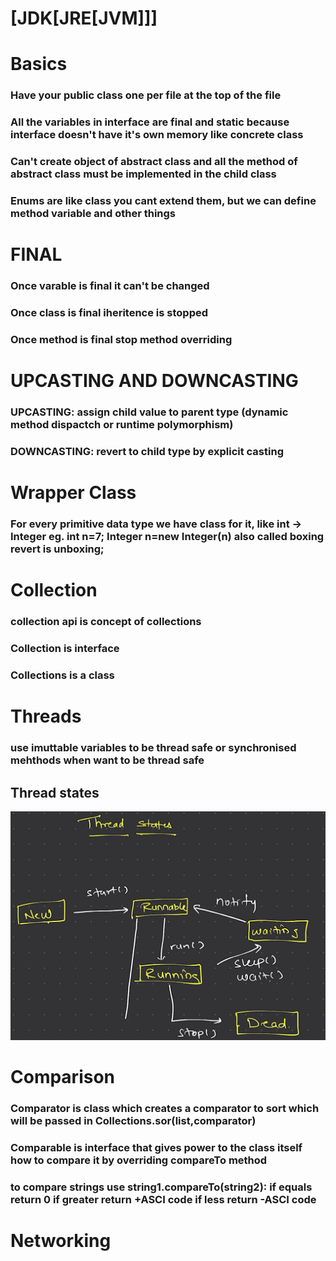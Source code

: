 # [JDK[JRE[JVM]]]

# Basics

### Have your public class one per file at the top of the file
### All the variables in interface are final and static because interface doesn't have it's own memory like concrete class
### Can't create object of abstract class and all the method of abstract class must be implemented in the child class
### Enums are like class you cant extend them, but we can define method variable and other things

# FINAL

### Once varable is final it can't be changed

### Once class is final iheritence is stopped

### Once method is final stop method overriding

# UPCASTING AND DOWNCASTING

### UPCASTING: assign child value to parent type (dynamic method dispactch or runtime polymorphism)

### DOWNCASTING: revert to child type by explicit casting

# Wrapper Class

### For every primitive data type we have class for it, like int -> Integer eg. int n=7; Integer n=new Integer(n) also called boxing revert is unboxing;

# Collection
### collection api is concept of collections
### Collection is interface
### Collections is a class

# Threads
### use imuttable variables to be thread safe or synchronised mehthods when want to be thread safe
## Thread states
![Notest](./assets/image.png)

# Comparison
### Comparator is class which creates a comparator to sort which will be passed in Collections.sor(list,comparator)
### Comparable is interface that gives power to the class itself how to compare it by overriding compareTo method
### to compare strings use string1.compareTo(string2): if equals return 0 if greater return +ASCI code if less return -ASCI code

# Networking

